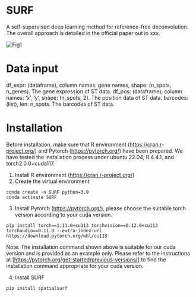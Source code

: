 # SURF
A self-supervised deep learning method for reference-free deconvolution. The overall approach is detailed in the official paper out in xxx.

![Fig1](https://github.com/user-attachments/assets/45018ff0-2680-4ed5-9e09-3616b60f73cb)

# Data input  
df_expr: (dataframe), column names: gene names, shape: (n_spots, n_genes). The gene expression of ST data.
df_pos: (dataframe), column names: ‘x’, ‘y’, shape: (n_spots, 2). The position data of ST data.
barcodes: (list), len: n_spots. The barcodes of ST data.  

# Installation
Before installation, make sure that R environment (https://cran.r-project.org/) and Pytorch (https://pytorch.org/) have been prepared.
We have tested the installation process under ubuntu 22.04, R 4.4.1, and torch2.0.0+cuda117.
1. Install R environment (https://cran.r-project.org/)
2. Create the virtual environment
```
conda create -n SURF python=3.9   
conda activate SURF   
```
3. Install Pytorch (https://pytorch.org/), please choose the suitable torch version according to your cuda version.
```
pip install torch==1.11.0+cu113 torchvision==0.12.0+cu113 torchaudio==0.11.0 --extra-index-url https://download.pytorch.org/whl/cu113 
```
Note: The installation command shown above is suitable for our cuda version and is provided as an example only. Please refer to the instructions at [https://pytorch.org/get-started/previous-versions/] to find the installation command appropriate for your cuda version.

4. Install SURF
```
pip install spatialsurf
```


